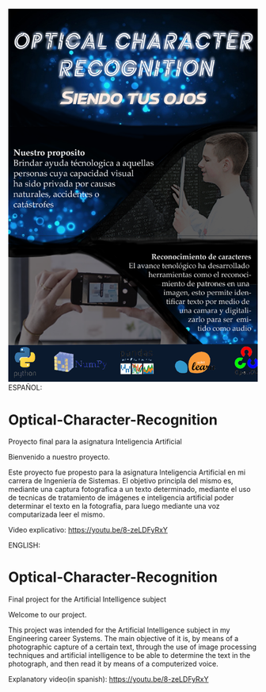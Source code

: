 ![Banner Opticar Recognition Characters](Banner.png)
ESPAÑOL:
# Optical-Character-Recognition
Proyecto final para la asignatura Inteligencia Artificial

Bienvenido a nuestro proyecto.

Este proyecto fue propesto para la asignatura Inteligencia Artificial en mi carrera de Ingeniería
de Sistemas. El objetivo principla del mismo es, mediante una captura fotografica a un texto determinado,
mediante el uso de tecnicas de tratamiento de imágenes e inteligencia artificial poder determinar el texto
en la fotografia, para luego mediante una voz computarizada leer el mismo.

Video explicativo: https://youtu.be/8-zeLDFyRxY

ENGLISH:
# Optical-Character-Recognition
Final project for the Artificial Intelligence subject

Welcome to our project.

This project was intended for the Artificial Intelligence subject in my Engineering career
Systems. The main objective of it is, by means of a photographic capture of a certain text,
through the use of image processing techniques and artificial intelligence to be able to determine the text
in the photograph, and then read it by means of a computerized voice.

Explanatory video(in spanish): https://youtu.be/8-zeLDFyRxY
